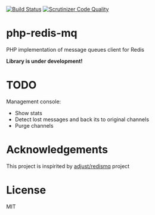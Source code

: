 [![Build Status](https://travis-ci.org/max-voloshin/php-redis-mq.svg?branch=master)](https://travis-ci.org/max-voloshin/php-redis-mq)
[![Scrutinizer Code Quality](https://scrutinizer-ci.com/g/max-voloshin/php-redis-mq/badges/quality-score.png?s=f7ee069e22c9c9ed5123c0501f4508ba2d1373e9)](https://scrutinizer-ci.com/g/max-voloshin/php-redis-mq/)

php-redis-mq
============

PHP implementation of message queues client for Redis

**Library is under development!**

TODO
====

Management console:

* Show stats
* Detect lost messages and back its to original channels
* Purge channels

Acknowledgements
================
This project is inspirited by [adjust/redismq](https://github.com/adjust/redismq) project

License
=======
MIT
